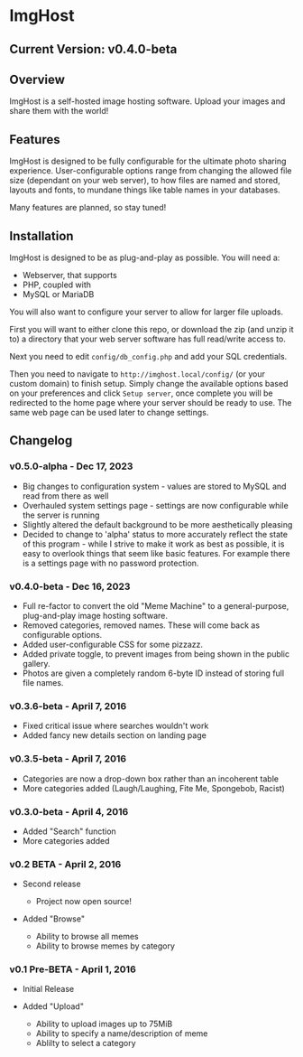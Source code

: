 # ImgHost

## Current Version: v0.4.0-beta

## Overview

ImgHost is a self-hosted image hosting software. Upload your images and share them with the world!

## Features

ImgHost is designed to be fully configurable for the ultimate photo sharing experience. User-configurable options range from changing the allowed file size (dependant on your web server), to how files are named and stored, layouts and fonts, to mundane things like table names in your databases.

Many features are planned, so stay tuned!

## Installation

ImgHost is designed to be as plug-and-play as possible. You will need a:

- Webserver, that supports
- PHP, coupled with
- MySQL or MariaDB

You will also want to configure your server to allow for larger file uploads.

First you will want to either clone this repo, or download the zip (and unzip it to) a directory that your web server software has full read/write access to. 

Next you need to edit `config/db_config.php` and add your SQL credentials.

Then you need to navigate to `http://imghost.local/config/` (or your custom domain) to finish setup. Simply change the available options based on your preferences and click `Setup server`, once complete you will be redirected to the home page where your server should be ready to use. The same web page can be used later to change settings.


## Changelog

### v0.5.0-alpha - Dec 17, 2023

- Big changes to configuration system - values are stored to MySQL and read from there as well
- Overhauled system settings page - settings are now configurable while the server is running
- Slightly altered the default background to be more aesthetically pleasing
- Decided to change to 'alpha' status to more accurately reflect the state of this program - while I strive to make it work as best as possible, it is easy to overlook things that seem like basic features. For example there is a settings page with no password protection.

### v0.4.0-beta - Dec 16, 2023

- Full re-factor to convert the old "Meme Machine" to a general-purpose, plug-and-play image hosting software.
- Removed categories, removed names. These will come back as configurable options.
- Added user-configurable CSS for some pizzazz.
- Added private toggle, to prevent images from being shown in the public gallery.
- Photos are given a completely random 6-byte ID instead of storing full file names.

### v0.3.6-beta - April 7, 2016

- Fixed critical issue where searches wouldn't work
- Added fancy new details section on landing page

### v0.3.5-beta - April 7, 2016

- Categories are now a drop-down box rather than an incoherent table
- More categories added (Laugh/Laughing, Fite Me, Spongebob, Racist)

### v0.3.0-beta - April 4, 2016

- Added "Search" function
- More categories added

### v0.2 BETA - April 2, 2016

- Second release
  - Project now open source!
	
- Added "Browse"
  - Ability to browse all memes
  - Ability to browse memes by category

### v0.1 Pre-BETA - April 1, 2016

- Initial Release
    
- Added "Upload"
  - Ability to upload images up to 75MiB
  - Ability to specify a name/description of meme
  - Ablilty to select a category
